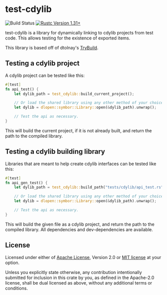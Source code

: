 # test-cdylib

![Build Status](https://github.com/Jarcho/test-cdylib/workflows/Continuous%20integration/badge.svg?branch=master&event=push)
[![Rustc Version 1.31+](https://img.shields.io/badge/rustc-1.31+-lightgray.svg)](https://blog.rust-lang.org/2018/12/06/Rust-1.31-and-rust-2018.html)

test-cdylib is a library for dynamically linking to cdylib projects from
test code. This allows testing for the existence of exported items.

This library is based off of dtolnay's
[TryBuild](https://crates.io/crates/trybuild).

## Testing a cdylib project

A cdylib project can be tested like this:

```rust
#[test]
fn api_test() {
    let dylib_path = test_cdylib::build_current_project();

    // Or load the shared library using any other method of your choice.
    let dylib = dlopen::symbor::Library::open(&dylib_path).unwrap();

    // Test the api as necessary.
}
```

This will build the current project, if it is not already built, and return
the path to the compiled library.

## Testing a cdylib building library

Libraries that are meant to help create cdylib interfaces can be tested like
this:

```rust
#[test]
fn api_gen_test() {
    let dylib_path = test_cdylib::build_path("tests/cdylib/api_test.rs");

    // Or load the shared library using any other method of your choice.
    let dylib = dlopen::symbor::Library::open(&dylib_path).unwrap();

    // Test the api as necessary.
}
```

This will build the given file as a cdylib project, and return the path to
the compiled library. All dependencies and dev-dependencies are available.

## License

Licensed under either of [Apache License](./LICENSE-APACHE), Version
2.0 or [MIT license](./LICENSE-MIT) at your option.

Unless you explicitly state otherwise, any contribution intentionally submitted
for inclusion in this crate by you, as defined in the Apache-2.0 license, shall
be dual licensed as above, without any additional terms or conditions.
